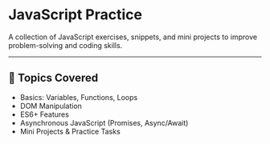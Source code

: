 # JavaScript Practice  

A collection of JavaScript exercises, snippets, and mini projects to improve problem-solving and coding skills.  

---

## 📌 Topics Covered  
- Basics: Variables, Functions, Loops  
- DOM Manipulation  
- ES6+ Features  
- Asynchronous JavaScript (Promises, Async/Await)  
- Mini Projects & Practice Tasks  

